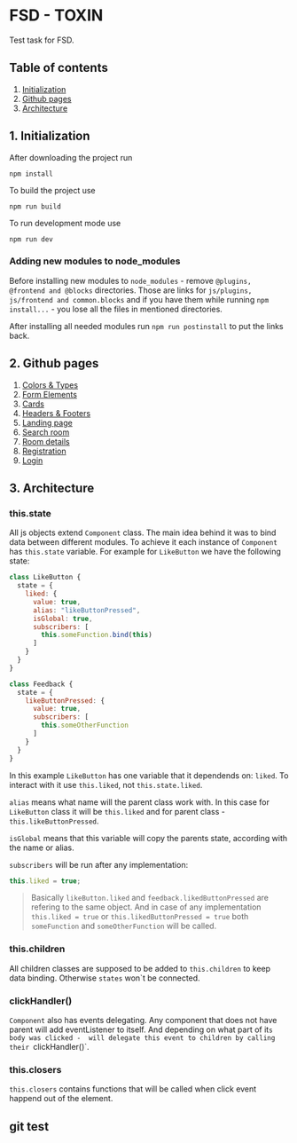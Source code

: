 # FSD - TOXIN
Test task for FSD.

## Table of contents
1. [Initialization](#initialization)
2. [Github pages](#githubPages)
3. [Architecture](#architecture)

<a name="initialization"></a>

## 1. Initialization
After downloading the project run
```
npm install
```

To build the project use
```
npm run build
```
To run development mode use
```
npm run dev
```

### Adding new modules to node_modules
Before installing new modules to `node_modules` - remove `@plugins, @frontend and @blocks` directories. 
Those are links for `js/plugins, js/frontend and common.blocks` 
and if you have them while running `npm install...` - you lose all the files in mentioned directories.  

After installing all needed modules run `npm run postinstall` to put the links back.

<a name="githubPages"></a>

## 2. Github pages
1. [Colors & Types](https://fmvasilenko.github.io/TOXIN/dist/colors)
2. [Form Elements](https://fmvasilenko.github.io/TOXIN/dist/form-elements)
3. [Cards](https://fmvasilenko.github.io/TOXIN/dist/cards)
4. [Headers & Footers](https://fmvasilenko.github.io/TOXIN/dist/headers)
5. [Landing page](https://fmvasilenko.github.io/TOXIN/dist/landing)
6. [Search room](https://fmvasilenko.github.io/TOXIN/dist/search-room)
7. [Room details](https://fmvasilenko.github.io/TOXIN/dist/room-details)
8. [Registration](https://fmvasilenko.github.io/TOXIN/dist/registration)
9. [Login](https://fmvasilenko.github.io/TOXIN/dist/login)

<a name="architecture"></a>

## 3. Architecture

### this.state
All js objects extend `Component` class.
The main idea behind it was to bind data between different modules.
To achieve it each instance of `Component` has `this.state` variable.
For example for `LikeButton` we have the following state:

```js
class LikeButton {
  state = {
    liked: {
      value: true,
      alias: "likeButtonPressed",
      isGlobal: true,
      subscribers: [
        this.someFunction.bind(this)
      ]
    }
  }
}
```
```js
class Feedback {
  state = {
    likeButtonPressed: {
      value: true,
      subscribers: [
        this.someOtherFunction
      ]
    }
  }
}
```

In this example `LikeButton` has one variable that it dependends on: `liked`. 
To interact with it use `this.liked`, not `this.state.liked`.

`alias` means what name will the parent class work with. In this case for `LikeButton` class it will be `this.liked` and for 
parent class - `this.likeButtonPressed`.

`isGlobal` means that this variable will copy the parents state, according with the name or alias.

`subscribers` will be run after any implementation:
```js
this.liked = true;
```

> Basically `likeButton.liked` and `feedback.likedButtonPressed` are refering to the same object.
> And in case of any implementation `this.liked = true` or `this.likedButtonPressed = true` 
> both `someFunction` and `someOtherFunction` will be called.


### this.children
All children classes are supposed to be added to `this.children` to keep data binding.
Otherwise `states` won`t be connected.


### clickHandler()
`Component` also has events delegating.
Any component that does not have parent will add eventListener to itself. And depending on what part of it`s body was clicked - 
will delegate this event to children by calling their `clickHandler()`.


### this.closers
`this.closers` contains functions that will be called when click event happend out of the element.


## git test
